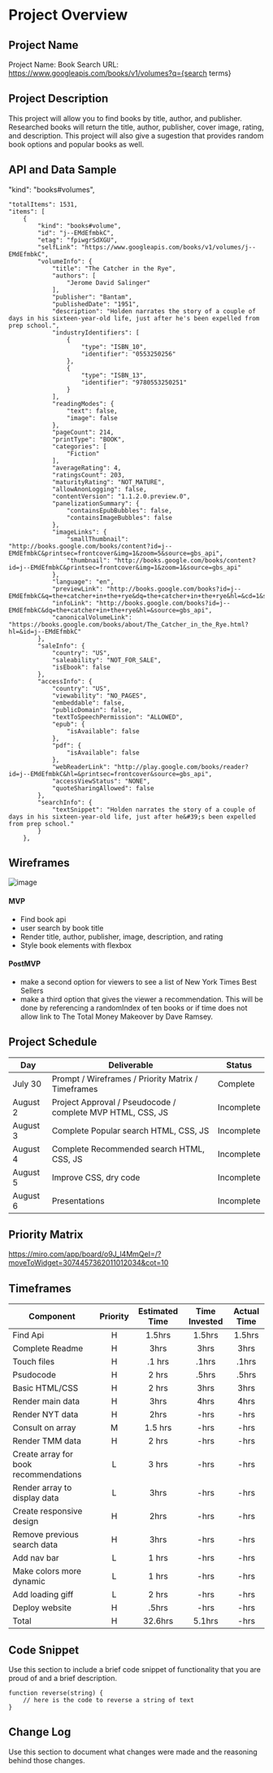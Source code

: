 # Project Overview

## Project Name

Project Name: Book Search URL: https://www.googleapis.com/books/v1/volumes?q={search terms}

## Project Description

This project will allow you to find books by title, author, and publisher. Researched books will return the title, author, publisher, cover image, rating, and description. This project will also give a sugestion that provides random book options and popular books as well.

## API and Data Sample

 "kind": "books#volumes",
    
    "totalItems": 1531,
    "items": [
        {
            "kind": "books#volume",
            "id": "j--EMdEfmbkC",
            "etag": "fpiwgrSdXGU",
            "selfLink": "https://www.googleapis.com/books/v1/volumes/j--EMdEfmbkC",
            "volumeInfo": {
                "title": "The Catcher in the Rye",
                "authors": [
                    "Jerome David Salinger"
                ],
                "publisher": "Bantam",
                "publishedDate": "1951",
                "description": "Holden narrates the story of a couple of days in his sixteen-year-old life, just after he's been expelled from prep school.",
                "industryIdentifiers": [
                    {
                        "type": "ISBN_10",
                        "identifier": "0553250256"
                    },
                    {
                        "type": "ISBN_13",
                        "identifier": "9780553250251"
                    }
                ],
                "readingModes": {
                    "text": false,
                    "image": false
                },
                "pageCount": 214,
                "printType": "BOOK",
                "categories": [
                    "Fiction"
                ],
                "averageRating": 4,
                "ratingsCount": 203,
                "maturityRating": "NOT_MATURE",
                "allowAnonLogging": false,
                "contentVersion": "1.1.2.0.preview.0",
                "panelizationSummary": {
                    "containsEpubBubbles": false,
                    "containsImageBubbles": false
                },
                "imageLinks": {
                    "smallThumbnail": "http://books.google.com/books/content?id=j--EMdEfmbkC&printsec=frontcover&img=1&zoom=5&source=gbs_api",
                    "thumbnail": "http://books.google.com/books/content?id=j--EMdEfmbkC&printsec=frontcover&img=1&zoom=1&source=gbs_api"
                },
                "language": "en",
                "previewLink": "http://books.google.com/books?id=j--EMdEfmbkC&q=the+catcher+in+the+rye&dq=the+catcher+in+the+rye&hl=&cd=1&source=gbs_api",
                "infoLink": "http://books.google.com/books?id=j--EMdEfmbkC&dq=the+catcher+in+the+rye&hl=&source=gbs_api",
                "canonicalVolumeLink": "https://books.google.com/books/about/The_Catcher_in_the_Rye.html?hl=&id=j--EMdEfmbkC"
            },
            "saleInfo": {
                "country": "US",
                "saleability": "NOT_FOR_SALE",
                "isEbook": false
            },
            "accessInfo": {
                "country": "US",
                "viewability": "NO_PAGES",
                "embeddable": false,
                "publicDomain": false,
                "textToSpeechPermission": "ALLOWED",
                "epub": {
                    "isAvailable": false
                },
                "pdf": {
                    "isAvailable": false
                },
                "webReaderLink": "http://play.google.com/books/reader?id=j--EMdEfmbkC&hl=&printsec=frontcover&source=gbs_api",
                "accessViewStatus": "NONE",
                "quoteSharingAllowed": false
            },
            "searchInfo": {
                "textSnippet": "Holden narrates the story of a couple of days in his sixteen-year-old life, just after he&#39;s been expelled from prep school."
            }
        },

## Wireframes

![image](https://user-images.githubusercontent.com/87097080/127780477-3c986d89-2b2e-48aa-9da4-f2c42749fe64.png) 

#### MVP 

- Find book api 
- user search by book title 
- Render title, author, publisher, image, description, and rating
- Style book elements with flexbox

#### PostMVP  

- make a second option for viewers to see a list of New York Times Best Sellers
- make a third option that gives the viewer a recommendation. This will be done by referencing a randomIndex of ten books or if time does not allow link to The Total Money Makeover by Dave Ramsey.

## Project Schedule

|  Day | Deliverable | Status
|---|---| ---|
|July 30| Prompt / Wireframes / Priority Matrix / Timeframes | Complete
|August 2| Project Approval / Pseudocode / complete MVP HTML, CSS, JS| Incomplete
|August 3| Complete Popular search HTML, CSS, JS | Incomplete
|August 4| Complete Recommended search HTML, CSS, JS | Incomplete
|August 5| Improve CSS, dry code | Incomplete
|August 6| Presentations | Incomplete

## Priority Matrix

https://miro.com/app/board/o9J_l4MmQeI=/?moveToWidget=3074457362011012034&cot=10

## Timeframes

| Component | Priority | Estimated Time | Time Invested | Actual Time |
| --- | :---: |  :---: | :---: | :---: |
| Find Api | H | 1.5hrs| 1.5hrs | 1.5hrs |
| Complete Readme | H | 3hrs| 3hrs | 3hrs |
| Touch files| H | .1 hrs| .1hrs | .1hrs |
| Psudocode | H | 2 hrs |  .5hrs| .5hrs | 
| Basic HTML/CSS | H | 2 hrs |  3hrs| 3hrs | 3hrs |
| Render main data | H | 3hrs| 4hrs | 4hrs |
| Render NYT data | H | 2hrs| -hrs | -hrs |
| Consult on array| M | 1.5 hrs| -hrs | -hrs |
| Render TMM data | H | 2 hrs |  -hrs| -hrs | -hrs |
| Create array for book recommendations | L | 3 hrs |  -hrs| -hrs | -hrs |
| Render array to display data | L | 3hrs| -hrs | -hrs |
| Create responsive design | H | 2hrs| -hrs | -hrs |
| Remove previous search data | H | 3hrs| -hrs | -hrs |
| Add nav bar| L | 1 hrs| -hrs | -hrs |
| Make colors more dynamic | L | 1 hrs |  -hrs| -hrs | -hrs |
| Add loading giff | L | 2 hrs |  -hrs| -hrs | -hrs |
| Deploy website | H | .5hrs| -hrs | -hrs |
| Total | H | 32.6hrs| 5.1hrs | -hrs |

## Code Snippet

Use this section to include a brief code snippet of functionality that you are proud of and a brief description.  

```
function reverse(string) {
	// here is the code to reverse a string of text
}
```

## Change Log
 Use this section to document what changes were made and the reasoning behind those changes.  
